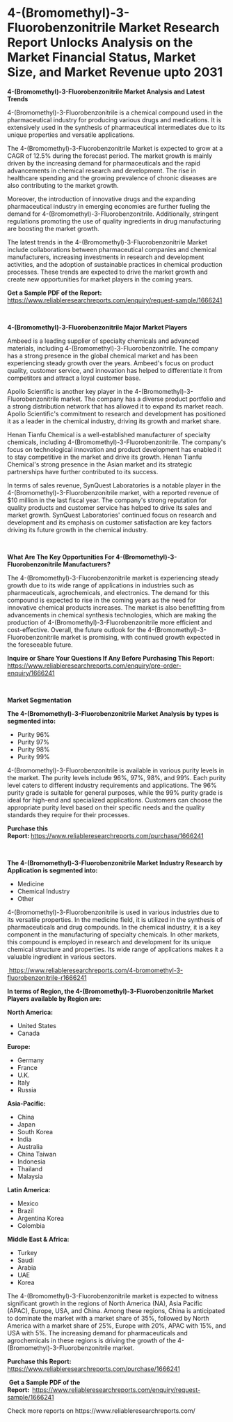 <p><h1>4-(Bromomethyl)-3-Fluorobenzonitrile Market Research Report Unlocks Analysis on the Market Financial Status, Market Size, and Market Revenue upto 2031</h1></p><p><strong>4-(Bromomethyl)-3-Fluorobenzonitrile Market Analysis and Latest Trends</strong></p>
<p><p>4-(Bromomethyl)-3-Fluorobenzonitrile is a chemical compound used in the pharmaceutical industry for producing various drugs and medications. It is extensively used in the synthesis of pharmaceutical intermediates due to its unique properties and versatile applications.</p><p>The 4-(Bromomethyl)-3-Fluorobenzonitrile Market is expected to grow at a CAGR of 12.5% during the forecast period. The market growth is mainly driven by the increasing demand for pharmaceuticals and the rapid advancements in chemical research and development. The rise in healthcare spending and the growing prevalence of chronic diseases are also contributing to the market growth.</p><p>Moreover, the introduction of innovative drugs and the expanding pharmaceutical industry in emerging economies are further fueling the demand for 4-(Bromomethyl)-3-Fluorobenzonitrile. Additionally, stringent regulations promoting the use of quality ingredients in drug manufacturing are boosting the market growth.</p><p>The latest trends in the 4-(Bromomethyl)-3-Fluorobenzonitrile Market include collaborations between pharmaceutical companies and chemical manufacturers, increasing investments in research and development activities, and the adoption of sustainable practices in chemical production processes. These trends are expected to drive the market growth and create new opportunities for market players in the coming years.</p></p>
<p><strong>Get a Sample PDF of the Report:&nbsp;</strong> <a href="https://www.reliableresearchreports.com/enquiry/request-sample/1666241">https://www.reliableresearchreports.com/enquiry/request-sample/1666241</a></p>
<p>&nbsp;</p>
<p><strong>4-(Bromomethyl)-3-Fluorobenzonitrile Major Market Players</strong></p>
<p><p>Ambeed is a leading supplier of specialty chemicals and advanced materials, including 4-(Bromomethyl)-3-Fluorobenzonitrile. The company has a strong presence in the global chemical market and has been experiencing steady growth over the years. Ambeed's focus on product quality, customer service, and innovation has helped to differentiate it from competitors and attract a loyal customer base.</p><p>Apollo Scientific is another key player in the 4-(Bromomethyl)-3-Fluorobenzonitrile market. The company has a diverse product portfolio and a strong distribution network that has allowed it to expand its market reach. Apollo Scientific's commitment to research and development has positioned it as a leader in the chemical industry, driving its growth and market share.</p><p>Henan Tianfu Chemical is a well-established manufacturer of specialty chemicals, including 4-(Bromomethyl)-3-Fluorobenzonitrile. The company's focus on technological innovation and product development has enabled it to stay competitive in the market and drive its growth. Henan Tianfu Chemical's strong presence in the Asian market and its strategic partnerships have further contributed to its success.</p><p>In terms of sales revenue, SynQuest Laboratories is a notable player in the 4-(Bromomethyl)-3-Fluorobenzonitrile market, with a reported revenue of $10 million in the last fiscal year. The company's strong reputation for quality products and customer service has helped to drive its sales and market growth. SynQuest Laboratories' continued focus on research and development and its emphasis on customer satisfaction are key factors driving its future growth in the chemical industry.</p></p>
<p>&nbsp;</p>
<p><strong>What Are The Key Opportunities For 4-(Bromomethyl)-3-Fluorobenzonitrile Manufacturers?</strong></p>
<p><p>The 4-(Bromomethyl)-3-Fluorobenzonitrile market is experiencing steady growth due to its wide range of applications in industries such as pharmaceuticals, agrochemicals, and electronics. The demand for this compound is expected to rise in the coming years as the need for innovative chemical products increases. The market is also benefitting from advancements in chemical synthesis technologies, which are making the production of 4-(Bromomethyl)-3-Fluorobenzonitrile more efficient and cost-effective. Overall, the future outlook for the 4-(Bromomethyl)-3-Fluorobenzonitrile market is promising, with continued growth expected in the foreseeable future.</p></p>
<p><strong>Inquire or Share Your Questions If Any Before Purchasing This Report:</strong> <a href="https://www.reliableresearchreports.com/enquiry/pre-order-enquiry/1666241">https://www.reliableresearchreports.com/enquiry/pre-order-enquiry/1666241</a></p>
<p>&nbsp;</p>
<p><strong>Market Segmentation</strong></p>
<p><strong>The 4-(Bromomethyl)-3-Fluorobenzonitrile Market Analysis by types is segmented into:</strong></p>
<p><ul><li>Purity 96%</li><li>Purity 97%</li><li>Purity 98%</li><li>Purity 99%</li></ul></p>
<p><p>4-(Bromomethyl)-3-Fluorobenzonitrile is available in various purity levels in the market. The purity levels include 96%, 97%, 98%, and 99%. Each purity level caters to different industry requirements and applications. The 96% purity grade is suitable for general purposes, while the 99% purity grade is ideal for high-end and specialized applications. Customers can choose the appropriate purity level based on their specific needs and the quality standards they require for their processes.</p></p>
<p><strong>Purchase this Report:&nbsp;</strong><a href="https://www.reliableresearchreports.com/purchase/1666241">https://www.reliableresearchreports.com/purchase/1666241</a></p>
<p>&nbsp;</p>
<p><strong>The 4-(Bromomethyl)-3-Fluorobenzonitrile Market Industry Research by Application is segmented into:</strong></p>
<p><ul><li>Medicine</li><li>Chemical Industry</li><li>Other</li></ul></p>
<p><p>4-(Bromomethyl)-3-Fluorobenzonitrile is used in various industries due to its versatile properties. In the medicine field, it is utilized in the synthesis of pharmaceuticals and drug compounds. In the chemical industry, it is a key component in the manufacturing of specialty chemicals. In other markets, this compound is employed in research and development for its unique chemical structure and properties. Its wide range of applications makes it a valuable ingredient in various sectors.</p></p>
<p><a href="https://www.reliableresearchreports.com/4-bromomethyl-3-fluorobenzonitrile-r1666241">&nbsp;https://www.reliableresearchreports.com/4-bromomethyl-3-fluorobenzonitrile-r1666241</a></p>
<p><strong>In terms of Region, the 4-(Bromomethyl)-3-Fluorobenzonitrile Market Players available by Region are:</strong></p>
<p>
    <p> <strong> North America: </strong>
        <ul>
            <li>United States</li>
            <li>Canada</li>
        </ul>
        </p> 
    <p> <strong> Europe: </strong>
        <ul>
            <li>Germany</li>
            <li>France</li>
            <li>U.K.</li>
            <li>Italy</li>
            <li>Russia</li>
        </ul>
        </p> 
    <p> <strong> Asia-Pacific: </strong>
        <ul>
            <li>China</li>
            <li>Japan</li>
            <li>South Korea</li>
            <li>India</li>
            <li>Australia</li>
            <li>China Taiwan</li>
            <li>Indonesia</li>
            <li>Thailand</li>
            <li>Malaysia</li>
        </ul>
        </p> 
    <p> <strong> Latin America: </strong>
        <ul>
            <li>Mexico</li>
            <li>Brazil</li>
            <li>Argentina Korea</li>
            <li>Colombia</li>
        </ul>
        </p> 
    <p> <strong> Middle East & Africa: </strong>
        <ul>
            <li>Turkey</li>
            <li>Saudi</li>
            <li>Arabia</li>
            <li>UAE</li>
            <li>Korea</li>
        </ul>
    </p>
    </p>
<p><p>The 4-(Bromomethyl)-3-Fluorobenzonitrile market is expected to witness significant growth in the regions of North America (NA), Asia Pacific (APAC), Europe, USA, and China. Among these regions, China is anticipated to dominate the market with a market share of 35%, followed by North America with a market share of 25%, Europe with 20%, APAC with 15%, and USA with 5%. The increasing demand for pharmaceuticals and agrochemicals in these regions is driving the growth of the 4-(Bromomethyl)-3-Fluorobenzonitrile market.</p></p>
<p><strong>Purchase this Report: </strong><a href="https://www.reliableresearchreports.com/purchase/1666241">https://www.reliableresearchreports.com/purchase/1666241</a></p>
<p>&nbsp;<strong>Get a Sample PDF of the Report:&nbsp;&nbsp;</strong><a href="https://www.reliableresearchreports.com/enquiry/request-sample/1666241">https://www.reliableresearchreports.com/enquiry/request-sample/1666241</a></p>
<p><strong></strong></p>
<p>Check more reports on https://www.reliableresearchreports.com/</p>